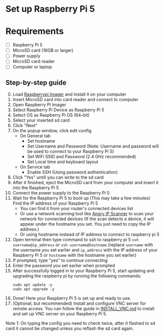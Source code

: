 # Set up Raspberry Pi 5

# Requirements

- [ ] Raspberry Pi 5
- [ ] MicroSD card (16GB or larger)
- [ ] Power supply
- [ ] MicroSD card reader
- [ ] Computer or laptop

## Step-by-step guide

0. Load [Raspberrypi Imager](https://www.raspberrypi.com/software/) and install it on your computer
1. Insert MicroSD card into card reader and connect to computer
2. Open Raspberry Pi Imager
3. Select Raspberry Pi Device as Raspberry Pi 5
4. Select OS as Raspberry Pi OS (64-bit)
5. Select your inserted sd card
6. Click "Next"
7. On the popup window, click edit config
   - On General tab
     - Set hostname
     - Set Username and Password (Note: Username and password will be used to connect to your Raspberry Pi 5)
     - Set WiFi SSID and Password (2.4 GHz recommended)
     - Set Local time and keyboard layout
   - On Service tab
     - Enable SSH (Using password authentication)
8. Click "Yes" untill you can write to the sd card
9. After it finished, eject the MicroSD card from your computer and insert it into the Raspberry Pi 5
10. Connect the power supply to the Raspberry Pi 5
11. Wait for the Raspberry Pi 5 to boot up (This may take a few minutes)
Find the IP address of your Raspberry Pi 5
    - You can find it from your router's connected devices list
    - Or use a network scanning tool like [Angry IP Scanner](https://angryip.org/) to scan your network for connected devices (If the scan detects a device, it will appear under the hostname you set. You just need to copy the IP address.)
    - Or using hostname instead of IP address to connect to raspberry pi 5
13. Open terminal then type command to ssh to raspberry pi 5 `ssh username@ip_address` or `ssh username@hostname` (replace `username` with the username you set earlier and `ip_address` with the IP address of your Raspberry Pi 5 or `hostname` with the hostname you set earlier)
14. If prompted, type "yes" to continue connecting
15. Enter the password you set earlier when prompted
16. After successfully logged in to your Raspberry Pi 5, start updating and upgrading the raspberry pi by running the following commands:
    ```
    sudo apt update -y
    sudo apt upgrade -y
    ```
17. Done! Here your Raspberry Pi 5 is set up and ready to use.
18. (Optional, but recommended) Install and configure VNC server for remote access. You can follow the guide in [INSTALL_VNC.md](./INSTALL_VNC.md) to install and set up VNC server on your Raspberry Pi 5.

Note 1: On typing the config you need to check twice, after it flashed to sd card it cannot be changed unless you reflash the sd card again.
